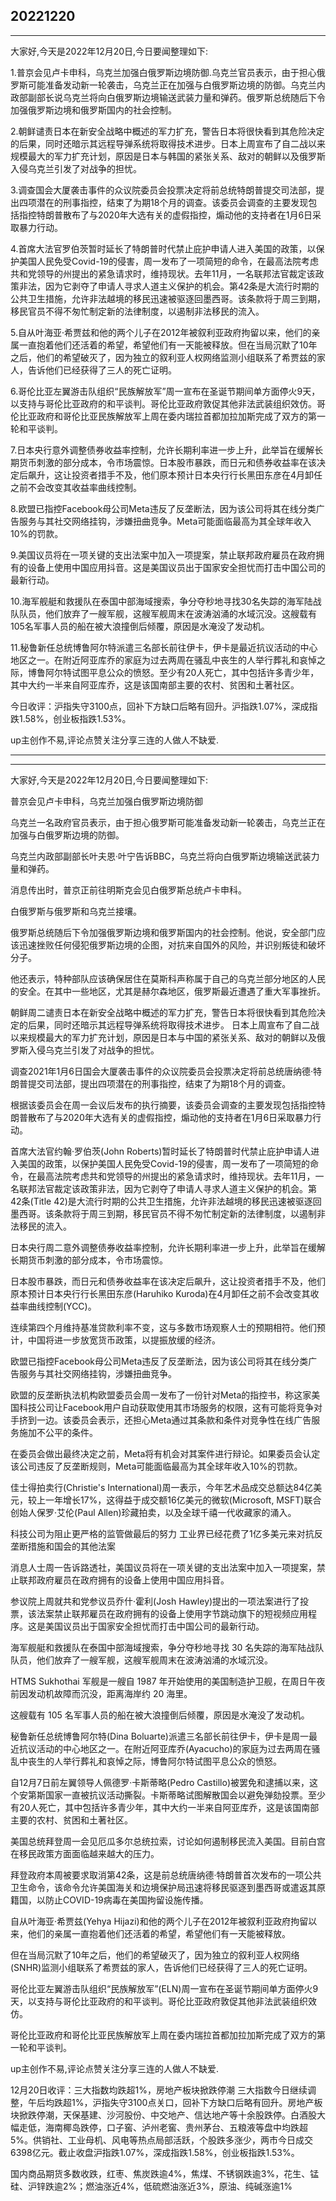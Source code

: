 ## 20221220


---

大家好,今天是2022年12月20日,今日要闻整理如下:

1.普京会见卢卡申科，乌克兰加强白俄罗斯边境防御.乌克兰官员表示，由于担心俄罗斯可能准备发动新一轮袭击，乌克兰正在加强与白俄罗斯边境的防御。乌克兰内政部副部长说乌克兰将向白俄罗斯边境输送武装力量和弹药。俄罗斯总统随后下令加强俄罗斯边境和俄罗斯国内的社会控制。

2.朝鲜谴责日本在新安全战略中概述的军力扩充，警告日本将很快看到其危险决定的后果，同时还暗示其远程导弹系统将取得技术进步。日本上周宣布了自二战以来规模最大的军力扩充计划，原因是日本与韩国的紧张关系、敌对的朝鲜以及俄罗斯入侵乌克兰引发了对战争的担忧。

3.调查国会大厦袭击事件的众议院委员会投票决定将前总统特朗普提交司法部，提出四项潜在的刑事指控，结束了为期18个月的调查。该委员会调查的主要发现包括指控特朗普散布了与2020年大选有关的虚假指控，煽动他的支持者在1月6日采取暴力行动。

4.首席大法官罗伯茨暂时延长了特朗普时代禁止庇护申请人进入美国的政策，以保护美国人民免受Covid-19的侵害，周一发布了一项简短的命令，在最高法院考虑共和党领导的州提出的紧急请求时，维持现状。去年11月，一名联邦法官裁定该政策非法，因为它剥夺了申请人寻求人道主义保护的机会。第42条是大流行时期的公共卫生措施，允许非法越境的移民迅速被驱逐回墨西哥。该条款将于周三到期，移民官员不得不匆忙制定新的法律制度，以遏制非法移民的流入。

5.自从叶海亚·希贾兹和他的两个儿子在2012年被叙利亚政府拘留以来，他们的亲属一直抱着他们还活着的希望，希望他们有一天能被释放。但在当局沉默了10年之后，他们的希望破灭了，因为独立的叙利亚人权网络监测小组联系了希贾兹的家人，告诉他们已经获得了三人的死亡证明。

6.哥伦比亚左翼游击队组织“民族解放军”周一宣布在圣诞节期间单方面停火9天，以支持与哥伦比亚政府的和平谈判。哥伦比亚政府敦促其他非法武装组织效仿。哥伦比亚政府和哥伦比亚民族解放军上周在委内瑞拉首都加拉加斯完成了双方的第一轮和平谈判。

7.日本央行意外调整债券收益率控制，允许长期利率进一步上升，此举旨在缓解长期货币刺激的部分成本，令市场震惊。日本股市暴跌，而日元和债券收益率在该决定后飙升，这让投资者措手不及，他们原本预计日本央行行长黑田东彦在4月卸任之前不会改变其收益率曲线控制。

8.欧盟已指控Facebook母公司Meta违反了反垄断法，因为该公司将其在线分类广告服务与其社交网络挂钩，涉嫌扭曲竞争。Meta可能面临最高为其全球年收入10%的罚款。

9.美国议员将在一项关键的支出法案中加入一项提案，禁止联邦政府雇员在政府拥有的设备上使用中国应用抖音。这是美国议员出于国家安全担忧而打击中国公司的最新行动。

10.海军舰艇和救援队在泰国中部海域搜索，争分夺秒地寻找30名失踪的海军陆战队队员，他们放弃了一艘军舰，这艘军舰周末在波涛汹涌的水域沉没。这艘载有105名军事人员的船在被大浪撞倒后倾覆，原因是水淹没了发动机。

11.秘鲁新任总统博鲁阿尔特派遣三名部长前往伊卡，伊卡是最近抗议活动的中心地区之一。在附近阿亚库乔的家庭为过去两周在骚乱中丧生的人举行葬礼和哀悼之际，博鲁阿尔特试图平息公众的愤怒。至少有20人死亡，其中包括许多青少年，其中大约一半来自阿亚库乔，这是该国南部主要的农村、贫困和土著社区。

今日收评：沪指失守3100点，回补下方缺口后略有回升。沪指跌1.07%，深成指跌1.58%，创业板指跌1.53%。

up主创作不易,评论点赞关注分享三连的人做人不缺爱.



---




---

大家好,今天是2022年12月20日,今日要闻整理如下:

普京会见卢卡申科，乌克兰加强白俄罗斯边境防御

乌克兰一名政府官员表示，由于担心俄罗斯可能准备发动新一轮袭击，乌克兰正在加强与白俄罗斯边境的防御。

乌克兰内政部副部长叶夫恩·叶宁告诉BBC，乌克兰将向白俄罗斯边境输送武装力量和弹药。

消息传出时，普京正前往明斯克会见白俄罗斯总统卢卡申科。

白俄罗斯与俄罗斯和乌克兰接壤。

俄罗斯总统随后下令加强俄罗斯边境和俄罗斯国内的社会控制。他说，安全部门应该迅速挫败任何侵犯俄罗斯边境的企图，对抗来自国外的风险，并识别叛徒和破坏分子。

他还表示，特种部队应该确保居住在莫斯科声称属于自己的乌克兰部分地区的人民的安全。在其中一些地区，尤其是赫尔森地区，俄罗斯最近遭遇了重大军事挫折。


朝鲜周二谴责日本在新安全战略中概述的军力扩充，警告日本将很快看到其危险决定的后果，同时还暗示其远程导弹系统将取得技术进步。
日本上周宣布了自二战以来规模最大的军力扩充计划，原因是日本与中国的紧张关系、敌对的朝鲜以及俄罗斯入侵乌克兰引发了对战争的担忧。





调查2021年1月6日国会大厦袭击事件的众议院委员会投票决定将前总统唐纳德·特朗普提交司法部，提出四项潜在的刑事指控，结束了为期18个月的调查。

根据该委员会在周一会议后发布的执行摘要，该委员会调查的主要发现包括指控特朗普散布了与2020年大选有关的虚假指控，煽动他的支持者在1月6日采取暴力行动。




首席大法官约翰·罗伯茨(John Roberts)暂时延长了特朗普时代禁止庇护申请人进入美国的政策，以保护美国人民免受Covid-19的侵害，周一发布了一项简短的命令，在最高法院考虑共和党领导的州提出的紧急请求时，维持现状。去年11月，一名联邦法官裁定该政策非法，因为它剥夺了申请人寻求人道主义保护的机会。第42条(Title 42)是大流行时期的公共卫生措施，允许非法越境的移民迅速被驱逐回墨西哥。该条款将于周三到期，移民官员不得不匆忙制定新的法律制度，以遏制非法移民的流入。



日本央行周二意外调整债券收益率控制，允许长期利率进一步上升，此举旨在缓解长期货币刺激的部分成本，令市场震惊。

日本股市暴跌，而日元和债券收益率在该决定后飙升，这让投资者措手不及，他们原本预计日本央行行长黑田东彦(Haruhiko Kuroda)在4月卸任之前不会改变其收益率曲线控制(YCC)。


连续第四个月维持基准贷款利率不变，这与多数市场观察人士的预期相符。他们预计，中国将进一步放宽货币政策，以提振放缓的经济。


欧盟已指控Facebook母公司Meta违反了反垄断法，因为该公司将其在线分类广告服务与其社交网络挂钩，涉嫌扭曲竞争。

欧盟的反垄断执法机构欧盟委员会周一发布了一份针对Meta的指控书，称这家美国科技公司让Facebook用户自动获取使用其市场服务的权限，这有可能将竞争对手挤到一边。该委员会表示，还担心Meta通过其条款和条件对竞争性在线广告服务施加不公平的条件。

在委员会做出最终决定之前，Meta将有机会对其案件进行辩论。如果委员会认定该公司违反了反垄断规则，Meta可能面临最高为其全球年收入10%的罚款。



佳士得拍卖行(Christie's International)周一表示，今年艺术品成交总额达84亿美元，较上一年增长17%，这得益于成交额16亿美元的微软(Microsoft, MSFT)联合创始人保罗·艾伦(Paul Allen)珍藏拍卖，以及全球千禧一代收藏家的涌入。



科技公司为阻止更严格的监管做最后的努力
工业界已经花费了1亿多美元来对抗反垄断措施和国会的其他法案



消息人士周一告诉路透社，美国议员将在一项关键的支出法案中加入一项提案，禁止联邦政府雇员在政府拥有的设备上使用中国应用抖音。

参议院上周就共和党参议员乔什·霍利(Josh Hawley)提出的一项法案进行了投票，该法案禁止联邦雇员在政府拥有的设备上使用字节跳动旗下的短视频应用程序。这是美国议员出于国家安全担忧而打击中国公司的最新行动。


海军舰艇和救援队在泰国中部海域搜索，争分夺秒地寻找 30 名失踪的海军陆战队队员，他们放弃了一艘军舰，这艘军舰周末在波涛汹涌的水域沉没。

HTMS Sukhothai 军舰是一艘自 1987 年开始使用的美国制造护卫舰，在周日午夜前因发动机故障而沉没，距离海岸约 20 海里。

这艘载有 105 名军事人员的船在被大浪撞倒后倾覆，原因是水淹没了发动机。





秘鲁新任总统博鲁阿尔特(Dina Boluarte)派遣三名部长前往伊卡，伊卡是周一最近抗议活动的中心地区之一。在附近阿亚库乔(Ayacucho)的家庭为过去两周在骚乱中丧生的人举行葬礼和哀悼之际，博鲁阿尔特试图平息公众的愤怒。

自12月7日前左翼领导人佩德罗·卡斯蒂略(Pedro Castillo)被罢免和逮捕以来，这个安第斯国家一直被抗议活动撕裂。卡斯蒂略试图解散国会以避免弹劾投票。至少有20人死亡，其中包括许多青少年，其中大约一半来自阿亚库乔，这是该国南部主要的农村、贫困和土著社区。


美国总统拜登周一会见厄瓜多尔总统拉索，讨论如何遏制移民流入美国。目前白宫在移民政策方面面临越来越大的压力。

拜登政府本周被要求取消第42条，这是前总统唐纳德·特朗普首次发布的一项公共卫生命令，该命令允许美国海关和边境保护局迅速将移民驱逐到墨西哥或遣返其原籍国，以防止COVID-19病毒在美国拘留设施传播。


自从叶海亚·希贾兹(Yehya Hijazi)和他的两个儿子在2012年被叙利亚政府拘留以来，他们的亲属一直抱着他们还活着的希望，希望他们有一天能被释放。

但在当局沉默了10年之后，他们的希望破灭了，因为独立的叙利亚人权网络(SNHR)监测小组联系了希贾兹的家人，告诉他们已经获得了三人的死亡证明。

哥伦比亚左翼游击队组织“民族解放军”(ELN)周一宣布在圣诞节期间单方面停火9天，以支持与哥伦比亚政府的和平谈判。哥伦比亚政府敦促其他非法武装组织效仿。

哥伦比亚政府和哥伦比亚民族解放军上周在委内瑞拉首都加拉加斯完成了双方的第一轮和平谈判。

up主创作不易,评论点赞关注分享三连的人做人不缺爱.




12月20日收评：三大指数均跌超1%，房地产板块掀跌停潮 三大指数今日继续调整，午后均跌超1%，沪指失守3100点关口，回补下方缺口后略有回升。房地产板块掀跌停潮，天保基建、沙河股份、中交地产、信达地产等十余股跌停。白酒股大幅走低，海南椰岛跌停，口子窖、泸州老窖、贵州茅台、五粮液等盘中均跌超5%。供销社、工业母机、风电等热点局部活跃，个股跌多涨少，两市今日成交6398亿元。截止收盘沪指跌1.07%，深成指跌1.58%，创业板指跌1.53%。


国内商品期货多数收跌，红枣、焦炭跌逾4%，焦煤、不锈钢跌逾3%，花生、锰硅、沪锌跌逾2%；燃油涨近4%，低硫燃油涨近3%，原油、纯碱涨逾1%
